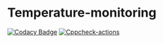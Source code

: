 # Temperature-monitoring
[![Codacy Badge](https://app.codacy.com/project/badge/Grade/68b7654290c94bf7b73780483715edd8)](https://www.codacy.com/gh/Prakash-129/Temperature-monitoring/dashboard?utm_source=github.com&amp;utm_medium=referral&amp;utm_content=Prakash-129/Temperature-monitoring&amp;utm_campaign=Badge_Grade)
[![Cppcheck-actions](https://github.com/Prakash-129/Embedded-project/actions/workflows/cppcheck.yml/badge.svg)](https://github.com/Prakash-129/Temperature-monitoring/actions/workflows/cppcheck.yml)
